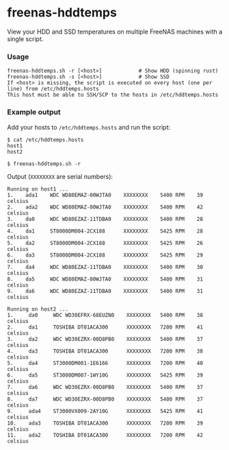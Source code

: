 # freenas-hddtemps
View your HDD and SSD temperatures on multiple FreeNAS machines with a single script. 

### Usage

    freenas-hddtemps.sh -r [<host>]            # Show HDD (spinning rust)
    freenas-hddtemps.sh -s [<host>]            # Show SSD
    If <host> is missing, the script is executed on every host (one per line) from /etc/hddtemps.hosts
    This host must be able to SSH/SCP to the hosts in /etc/hddtemps.hosts

### Example output

Add your hosts to `/etc/hddtemps.hosts` and run the script:

    $ cat /etc/hddtemps.hosts
    host1
    host2
    
    $ freenas-hddtemps.sh -r
    
Output (`XXXXXXXX` are serial numbers): 
    
    Running on host1 ... 
    1.    ada1    WDC WD80EMAZ-00WJTA0    XXXXXXXX    5400 RPM    39 celsius
    2.    ada2    WDC WD80EMAZ-00WJTA0    XXXXXXXX    5400 RPM    42 celsius
    3.    da0     WDC WD80EZAZ-11TDBA0    XXXXXXXX    5400 RPM    28 celsius
    4.    da1     ST8000DM004-2CX188      XXXXXXXX    5425 RPM    28 celsius
    5.    da2     ST8000DM004-2CX188      XXXXXXXX    5425 RPM    26 celsius
    6.    da3     ST8000DM004-2CX188      XXXXXXXX    5425 RPM    29 celsius
    7.    da4     WDC WD80EZAZ-11TDBA0    XXXXXXXX    5400 RPM    30 celsius
    8.    da5     WDC WD80EMAZ-00WJTA0    XXXXXXXX    5400 RPM    31 celsius
    9.    da6     WDC WD80EZAZ-11TDBA0    XXXXXXXX    5400 RPM    31 celsius

    Running on host2 ... 
    1.     da0     WDC WD30EFRX-68EUZN0    XXXXXXXX   5400 RPM    38 celsius
    2.     da1     TOSHIBA DT01ACA300      XXXXXXXX   7200 RPM    41 celsius
    3.     da2     WDC WD30EZRX-00D8PB0    XXXXXXXX   5400 RPM    37 celsius
    4.     da3     TOSHIBA DT01ACA300      XXXXXXXX   7200 RPM    38 celsius
    5.     da4     ST3000DM001-1E6166      XXXXXXXX   7200 RPM    40 celsius
    6.     da5     ST3000DM007-1WY10G      XXXXXXXX   5425 RPM    39 celsius
    7.     da6     WDC WD30EZRX-00D8PB0    XXXXXXXX   5400 RPM    37 celsius
    8.     da7     WDC WD30EZRX-00D8PB0    XXXXXXXX   5400 RPM    37 celsius
    9.     ada4    ST3000VX009-2AY10G      XXXXXXXX   5425 RPM    41 celsius
    10.    ada3    TOSHIBA DT01ACA300      XXXXXXXX   7200 RPM    39 celsius
    11.    ada2    TOSHIBA DT01ACA300      XXXXXXXX   7200 RPM    42 celsius
    

